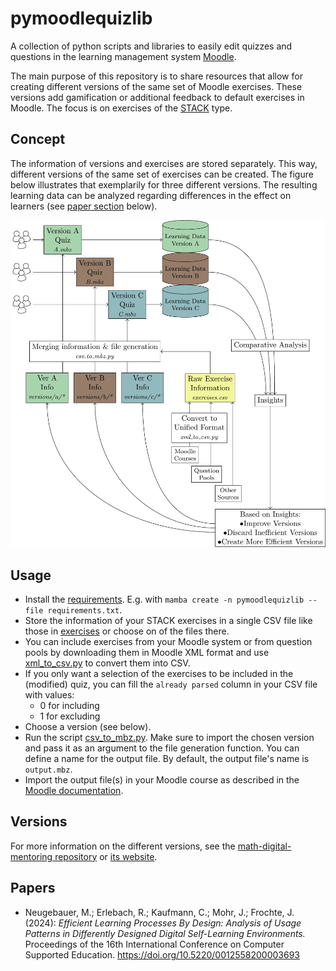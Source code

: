 # pymoodlequizlib
A collection of python scripts and libraries to easily edit quizzes and questions in the learning management system [Moodle](https://moodle.org).

The main purpose of this repository is to share resources that allow for creating different versions of the same set of Moodle exercises. These versions add gamification or additional feedback to default exercises in Moodle. The focus is on exercises of the [STACK](https://stack-assessment.org) type.

## Concept
The information of versions and exercises are stored separately. This way, different versions of the same set of exercises can be created. The figure below illustrates that exemplarily for three different versions. The resulting learning data can be analyzed regarding differences in the effect on learners (see [paper section](#papers) below).

![maths training area example question](./img/learning-activity-generation.png)

## Usage
 - Install the [requirements](requirements.txt). E.g. with `mamba create -n pymoodlequizlib --file requirements.txt`.
 - Store the information of your STACK exercises in a single CSV file like those in [exercises](exercises) or choose on of the files there.
- You can include exercises from your Moodle system or from question pools by downloading them in Moodle XML format and use [xml_to_csv.py](xml_to_csv.py) to convert them into CSV.
 - If you only want a selection of the exercises to be included in the (modified) quiz, you can fill the `already parsed` column in your CSV file with values:
   - 0 for including
   - 1 for excluding
 - Choose a version (see below).
 - Run the script [csv_to_mbz.py](csv_to_mbz.py). Make sure to import the chosen version and pass it as an argument to the file generation function. You can define a name for the output file. By default, the output file's name is `output.mbz`.
 - Import the output file(s) in your Moodle course as described in the [Moodle documentation](https://docs.moodle.org/500/en/Course_restore).

## Versions
For more information on the different versions, see the [math-digital-mentoring repository](https://github.com/MalteNeugebauer/math-digital-mentoring) or [its website](https://malteneugebauer.github.io/math-digital-mentoring/).

## Papers
 - Neugebauer, M.; Erlebach, R.; Kaufmann, C.; Mohr, J.; Frochte, J. (2024): *Efficient Learning Processes By Design: Analysis of Usage Patterns in Differently Designed Digital Self-Learning Environments.* Proceedings of the 16th International Conference on Computer Supported Education. https://doi.org/10.5220/0012558200003693